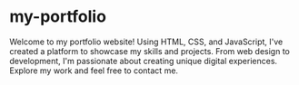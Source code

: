 # my-portfolio

Welcome to my portfolio website! Using HTML, CSS, and JavaScript, I've created a platform to showcase my skills and projects. From web design to development, I'm passionate about creating unique digital experiences. Explore my work and feel free to contact me.
